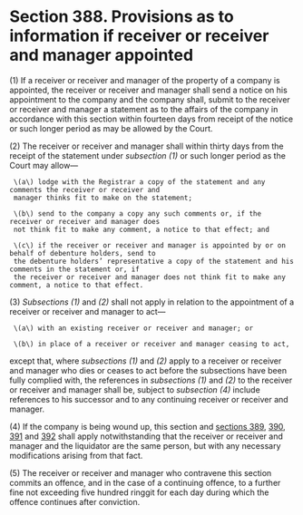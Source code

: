 # Section 388. Provisions as to information if receiver or receiver and manager appointed

\(1\) If a receiver or receiver and manager of the property of a company is appointed, the receiver or receiver and manager shall send a notice on his appointment to the company and the company shall, submit to the receiver or receiver and manager a statement as to the affairs of the company in accordance with this section within fourteen days from receipt of the notice or such longer period as may be allowed by the Court.

\(2\) The receiver or receiver and manager shall within thirty days from the receipt of the statement under _subsection \(1\)_ or such longer period as the Court may allow—

     \(a\) lodge with the Registrar a copy of the statement and any comments the receiver or receiver and  
     manager thinks fit to make on the statement;

     \(b\) send to the company a copy any such comments or, if the receiver or receiver and manager does  
     not think fit to make any comment, a notice to that effect; and

     \(c\) if the receiver or receiver and manager is appointed by or on behalf of debenture holders, send to  
     the debenture holders’ representative a copy of the statement and his comments in the statement or, if  
     the receiver or receiver and manager does not think fit to make any comment, a notice to that effect.

\(3\) _Subsections \(1\)_ and _\(2\)_ shall not apply in relation to the appointment of a receiver or receiver and manager to act—

     \(a\) with an existing receiver or receiver and manager; or

     \(b\) in place of a receiver or receiver and manager ceasing to act,

except that, where _subsections \(1\)_ and _\(2\)_ apply to a receiver or receiver and manager who dies or ceases to act before the subsections have been fully complied with, the references in _subsections \(1\)_ and _\(2\)_ to the receiver or receiver and manager shall be, subject to _subsection \(4\)_ include references to his successor and to any continuing receiver or receiver and manager.

\(4\) If the company is being wound up, this section and [sections 389](section-389.-obligations-of-company-and-directors-to-provide-information-to-receiver-or-receiver-an.md), [390](section-390.-submission-of-statement-of-affairs.md), [391](section-391.-lodging-of-accounts-of-receiver-or-receiver-and-manager.md) and [392](section-392.-payments-of-certain-debts-subject-to-floating-charge-in-priority-to-claims-under-charge.md) shall apply notwithstanding that the receiver or receiver and manager and the liquidator are the same person, but with any necessary modifications arising from that fact.

\(5\) The receiver or receiver and manager who contravene this section commits an offence, and in the case of a continuing offence, to a further fine not exceeding five hundred ringgit for each day during which the offence continues after conviction.

